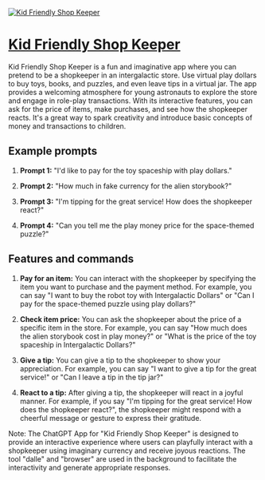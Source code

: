 [![Kid Friendly Shop Keeper](https://files.oaiusercontent.com/file-eeMbGjJJnogZWzYrRCZLnRHa?se=2123-10-18T00%3A59%3A59Z&sp=r&sv=2021-08-06&sr=b&rscc=max-age%3D31536000%2C%20immutable&rscd=attachment%3B%20filename%3Dc14ee044-e98b-4448-92c7-73207b76a275.png&sig=tH8kCompBbFppEkyavcIndd6vAYgJg%2BrEDYkDtlMKt0%3D)](https://chat.openai.com/g/g-coWcAmAYr-kid-friendly-shop-keeper)

# [Kid Friendly Shop Keeper](https://chat.openai.com/g/g-coWcAmAYr-kid-friendly-shop-keeper)

Kid Friendly Shop Keeper is a fun and imaginative app where you can pretend to be a shopkeeper in an intergalactic store. Use virtual play dollars to buy toys, books, and puzzles, and even leave tips in a virtual jar. The app provides a welcoming atmosphere for young astronauts to explore the store and engage in role-play transactions. With its interactive features, you can ask for the price of items, make purchases, and see how the shopkeeper reacts. It's a great way to spark creativity and introduce basic concepts of money and transactions to children.

## Example prompts

1. **Prompt 1:** "I'd like to pay for the toy spaceship with play dollars."

2. **Prompt 2:** "How much in fake currency for the alien storybook?"

3. **Prompt 3:** "I'm tipping for the great service! How does the shopkeeper react?"

4. **Prompt 4:** "Can you tell me the play money price for the space-themed puzzle?"

## Features and commands

1. **Pay for an item:** You can interact with the shopkeeper by specifying the item you want to purchase and the payment method. For example, you can say "I want to buy the robot toy with Intergalactic Dollars" or "Can I pay for the space-themed puzzle using play dollars?"

2. **Check item price:** You can ask the shopkeeper about the price of a specific item in the store. For example, you can say "How much does the alien storybook cost in play money?" or "What is the price of the toy spaceship in Intergalactic Dollars?"

3. **Give a tip:** You can give a tip to the shopkeeper to show your appreciation. For example, you can say "I want to give a tip for the great service!" or "Can I leave a tip in the tip jar?"

4. **React to a tip:** After giving a tip, the shopkeeper will react in a joyful manner. For example, if you say "I'm tipping for the great service! How does the shopkeeper react?", the shopkeeper might respond with a cheerful message or gesture to express their gratitude.

Note: The ChatGPT App for "Kid Friendly Shop Keeper" is designed to provide an interactive experience where users can playfully interact with a shopkeeper using imaginary currency and receive joyous reactions. The tool "dalle" and "browser" are used in the background to facilitate the interactivity and generate appropriate responses.